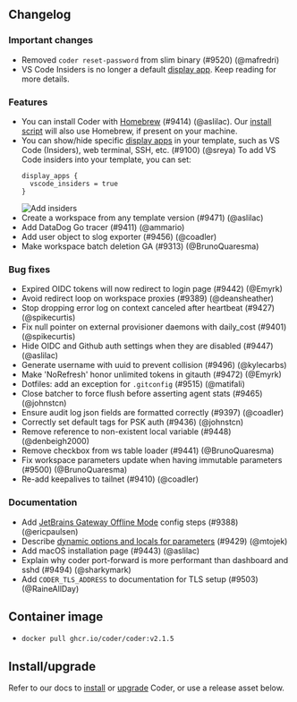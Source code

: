 ## Changelog

### Important changes

- Removed `coder reset-password` from slim binary (#9520) (@mafredri)
- VS Code Insiders is no longer a default [display app](https://registry.terraform.io/providers/coder/coder/latest/docs/resources/agent#nested-schema-for-display_apps). Keep reading for more details.

### Features

- You can install Coder with [Homebrew](https://formulae.brew.sh/formula/coder#default) (#9414) (@aslilac). Our [install script](https://coder.com/docs/v2/latest/install/install.sh) will also use Homebrew, if present on your machine.
- You can show/hide specific [display apps](https://registry.terraform.io/providers/coder/coder/latest/docs/resources/agent#nested-schema-for-display_apps) in your template, such as VS Code (Insiders), web terminal, SSH, etc. (#9100) (@sreya)
    To add VS Code insiders into your template, you can set:
    ```hcl
    display_apps {
      vscode_insiders = true
    }
    ```
    ![Add insiders](https://user-images.githubusercontent.com/4856196/263852602-94a5cb56-b7c3-48cb-928a-3b5e0f4e964b.png)
- Create a workspace from any template version (#9471) (@aslilac)
- Add DataDog Go tracer (#9411) (@ammario)
- Add user object to slog exporter (#9456) (@coadler)
- Make workspace batch deletion GA (#9313) (@BrunoQuaresma)

### Bug fixes

- Expired OIDC tokens will now redirect to login page (#9442) (@Emyrk)
- Avoid redirect loop on workspace proxies (#9389) (@deansheather)
- Stop dropping error log on context canceled after heartbeat (#9427) (@spikecurtis)
- Fix null pointer on external provisioner daemons with daily_cost (#9401) (@spikecurtis)
- Hide OIDC and Github auth settings when they are disabled (#9447) (@aslilac)
- Generate username with uuid to prevent collision (#9496) (@kylecarbs)
- Make 'NoRefresh' honor unlimited tokens in gitauth (#9472) (@Emyrk)
- Dotfiles: add an exception for `.gitconfig` (#9515) (@matifali)
- Close batcher to force flush before asserting agent stats (#9465) (@johnstcn)
- Ensure audit log json fields are formatted correctly (#9397) (@coadler)
- Correctly set default tags for PSK auth (#9436) (@johnstcn)
- Remove reference to non-existent local variable (#9448) (@denbeigh2000)
- Remove checkbox from ws table loader (#9441) (@BrunoQuaresma)
- Fix workspace parameters update when having immutable parameters (#9500) (@BrunoQuaresma)
- Re-add keepalives to tailnet (#9410) (@coadler)

### Documentation

- Add [JetBrains Gateway Offline Mode](https://coder.com/docs/v2/latest/ides/gateway#jetbrains-gateway-in-an-offline-environment) config steps (#9388) (@ericpaulsen)
- Describe [dynamic options and locals for parameters](https://github.com/coder/coder/tree/main/examples/parameters-dynamic-options) (#9429) (@mtojek)
- Add macOS installation page (#9443) (@aslilac)
- Explain why coder port-forward is more performant than dashboard and sshd (#9494) (@sharkymark)
- Add `CODER_TLS_ADDRESS` to documentation for TLS setup (#9503) (@RaineAllDay)

## Container image

- `docker pull ghcr.io/coder/coder:v2.1.5`

## Install/upgrade

Refer to our docs to [install](https://coder.com/docs/v2/latest/install) or [upgrade](https://coder.com/docs/v2/latest/admin/upgrade) Coder, or use a release asset below.
